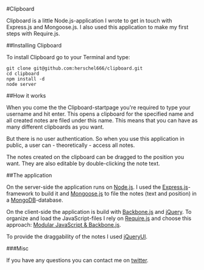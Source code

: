 #Clipboard

Clipboard is a little Node.js-application I wrote to get in touch with Express.js and Mongoose.js. I also used this application to make my first steps with Require.js.

##Installing Clipboard

To install Clipboard go to your Terminal and type:

	git clone git@github.com:herschel666/clipboard.git
	cd clipboard
	npm install -d
	node server

##How it works

When you come the the Clipboard-startpage you're required to type your username and hit enter. This opens a clipboard for the specified name and all created notes are filed under this name. This means that you can have as many different clipboards as you want.

But there is no user authentication. So when you use this application in public, a user can - theoretically - access all notes.

The notes created on the clipboard can be dragged to the position you want. They are also editable by double-clicking the note text.

##The application

On the server-side the application runs on [Node.js](http://nodejs.org/). I used the [Express.js](http://expressjs.com/)-framework to build it and [Mongoose.js](http://mongoosejs.com/) to file the notes (text and position) in a [MongoDB](http://www.mongodb.org/)-database.

On the client-side the application is build with [Backbone.js](http://documentcloud.github.com/backbone/) and [jQuery](http://jquery.com/). To organize and load the JavaScript-files I rely on [Require.js](http://requirejs.org/) and choose this approach: [Modular JavaScript \& Backbone.js](https://github.com/thomasdavis/backbonetutorials/tree/gh-pages/examples/modular-backbone).

To provide the draggability of the notes I used [jQueryUI](http://jqueryui.com/).

###Misc

If you have any questions you can contact me on [twitter](http://twitter.com/Herschel_R).